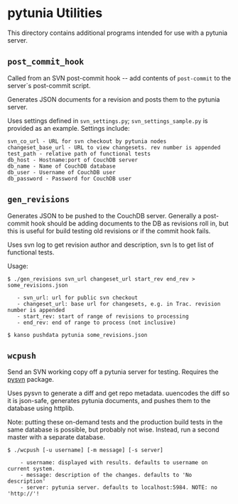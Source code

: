 pytunia Utilities
=================

This directory contains additional programs intended for use with a pytunia server.

`post_commit_hook`
------------------

Called from an SVN post-commit hook -- add contents of `post-commit` to the server`s post-commit script.

Generates JSON documents for a revision and posts them to the pytunia server.

Uses settings defined in `svn_settings.py`; `svn_settings_sample.py` is provided as an example. Settings include:

    svn_co_url - URL for svn checkout by pytunia nodes
    changeset_base_url - URL to view changesets. rev number is appended 
    test_path - relative path of functional tests
    db_host - Hostname:port of CouchDB server 
    db_name - Name of CouchDB database
    db_user - Username of CouchDB user 
    db_password - Password for CouchDB user

`gen_revisions`
---------------

Generates JSON to be pushed to the CouchDB server. Generally a post-commit hook should be adding documents to the DB as revisions roll in, but this is useful for build testing old revisions or if the commit hook fails.

Uses svn log to get revision author and description, svn ls to get list of functional tests.

Usage:

    $ ./gen_revisions svn_url changeset_url start_rev end_rev > some_revisions.json

       - svn_url: url for public svn checkout
       - changeset_url: base url for changesets, e.g. in Trac. revision number is appended
       - start_rev: start of range of revisions to processing
       - end_rev: end of range to process (not inclusive)

    $ kanso pushdata pytunia some_revisions.json

`wcpush`
--------

Send an SVN working copy off a pytunia server for testing. Requires the [pysvn](http://pysvn.tigris.org) package.

Uses pysvn to generate a diff and get repo metadata. uuencodes the diff so it is json-safe, generates pytunia documents, and pushes them to the database using httplib.

Note: putting these on-demand tests and the production build tests in the same database is possible, but probably not wise. Instead, run a second master with a separate database.

    $ ./wcpush [-u username] [-m message] [-s server]

        - username: displayed with results. defaults to username on current system.
        - message: description of the changes. defaults to 'No description'
        - server: pytunia server. defaults to localhost:5984. NOTE: no 'http://'!

